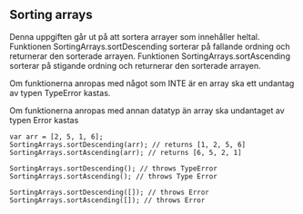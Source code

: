 ## Sorting arrays
Denna uppgiften går ut på att sortera arrayer som innehåller heltal.
Funktionen SortingArrays.sortDescending sorterar på fallande ordning och returnerar den sorterade arrayen.
Funktionen SortingArrays.sortAscending sorterar på stigande ordning och returnerar den sorterade arrayen.

Om funktionerna anropas med något som INTE är en array ska ett undantag av typen TypeError
kastas.

Om funktionerna anropas med annan datatyp än array ska undantaget av typen Error kastas

```
var arr = [2, 5, 1, 6];
SortingArrays.sortDescending(arr); // returns [1, 2, 5, 6]
SortingArrays.sortAscending(arr); // returns [6, 5, 2, 1]

SortingArrays.sortDescending(); // throws TypeError
SortingArrays.sortAscending(); // throws Type Error

SortingArrays.sortDescending([]); // throws Error
SortingArrays.sortAscending([]); // throws Error
```

